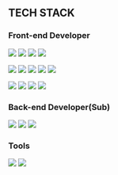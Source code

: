 ## TECH STACK
### Front-end Developer
<p>
  <img src="https://img.shields.io/badge/HTML-E34F26?style=flat-square&logo=Html5&logoColor=white">
  <img src="https://img.shields.io/badge/CSS-1572B6?style=flat-square&logo=Css3&logoColor=white">
  <img src="https://img.shields.io/badge/JavaScript-F7DF1E?style=flat-square&logo=JavaScript&logoColor=black">
  <img src="https://img.shields.io/badge/TypeScript-3178C6?style=flat-square&logo=TypeScript&logoColor=white">
</p>
<p>
  <img src="https://img.shields.io/badge/React-61DAFB?style=flat-square&logo=React&logoColor=black">
  <img src="https://img.shields.io/badge/Next-000000?style=flat-square&logo=Next.js&logoColor=white">
  <img src="https://img.shields.io/badge/Redux-764ABC?style=flat-square&logo=Redux&logoColor=white">
  <img src="https://img.shields.io/badge/ReduxSaga-999999?style=flat-square&logo=Redux-Saga&logoColor=white">
  <img src="https://img.shields.io/badge/React Query-FF4154?style=flat-square&logo=React Query&logoColor=white">
</p>
<p>
  <img src="https://img.shields.io/badge/Npm-CB3837?style=flat-square&logo=Npm&logoColor=white">
  <img src="https://img.shields.io/badge/Webpack-8DD6F9?style=flat-square&logo=Webpack&logoColor=black">
  <img src="https://img.shields.io/badge/Firebase-FFCA28?style=flat-square&logo=Firebase&logoColor=black">
  <img src="https://img.shields.io/badge/Cloudflare-F38020?style=flat-square&logo=Cloudflare&logoColor=white">  
</p>

### Back-end Developer(Sub)
<p>
  <img src="https://img.shields.io/badge/Spring-6DB33F?style=flat-square&logo=Spring&logoColor=white">  
  <img src="https://img.shields.io/badge/MySQL-4479A1?style=flat-square&logo=MySQL&logoColor=white"> 
  <img src="https://img.shields.io/badge/Oracle-F80000?style=flat-square&logo=ORACLE&logoColor=white"> 
  
</p>

### Tools
<p>
  <img src="https://img.shields.io/badge/Jira-0052CC?style=flat-square&logo=Jira&logoColor=white">  
  <img src="https://img.shields.io/badge/Slack-4A154B?style=flat-square&logo=Slack&logoColor=white"> 
</p>

<!-- 
html, css, js, ts
react, nextjs
redux, redux-saga, recoil, react-query

firebase, cloudflare

java, jquery
spring, spring-boot
oracle, mysql
 -->
